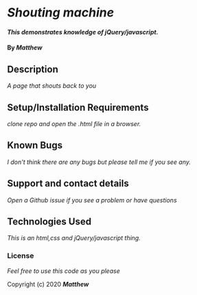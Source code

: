 # _Shouting machine_

#### _This demonstrates knowledge of jQuery/javascript._

#### By _**Matthew**_

## Description

_A page that shouts back to you_
## Setup/Installation Requirements

_clone repo and open the .html file in a browser._


## Known Bugs

_I don't think there are any bugs but please tell me if you see any._

## Support and contact details

_Open a Github issue if you see a problem or have questions_

## Technologies Used

_This is an html,css and jQuery/javascript thing._

### License

*Feel free to use this code as you please*

Copyright (c) 2020 **_Matthew_**